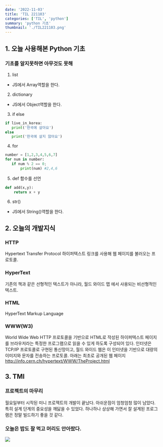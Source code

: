 ```yaml
---
date: '2022-11-03'
title: 'TIL 221103'
categories: ['TIL', 'python']
summary: 'python 기초'
thumbnail: './TIL221103.png'
---
```


## 1. 오늘 사용해본 Python 기초

### 기초를 알지못하면 아무것도 못해

1. list

- JS에서 Array역할을 한다.

2. dictionary

- JS에서 Object역할을 한다.

3. if else

```py
if live_in_korea:
   print('한국에 살아요')
else
   print('한국에 살지 않아요')
```

4. for

```py
number = [1,2,3,4,5,6,7]
for num in number:
   if num % 2 == 0;
       print(num) #2,4,6
```

5. def
   함수를 선언

```py
def add(x,y):
    return x + y
```

6. str()

- JS에서 String()역할을 한다.

## 2. 오늘의 개발지식

### HTTP

Hypertext Transfer Protocol 하이퍼텍스트 링크를 사용해 웹 페이지를 불러오는 프로토콜.

### HyperText

기존의 책과 같은 선형적인 텍스트가 아니라, 월드 와이드 맵 에서 사용되는 비선형적인 텍스트.

### HTML

HyperText Markup Language

### WWW(W3)

World Wide Web
HTTP 프로토콜을 기반으로 HTML로 작성된 하이퍼텍스트 페이지를 브라우저라는 특정한 프로그램으로 읽을 수 있게 하도록 구성되어 있다.
인터넷은 TCP/IP 프로토콜로 구현된 통신망이고, 월드 와이드 웹은 이 인터넷을 기반으로 대량의 이미지와 문자를 전송하는 프로토콜.
아래는 최초로 공개된 웹 페이지
http://info.cern.ch/hypertext/WWW/TheProject.html

## 3. TMI

### 프로젝트의 마무리

월요일부터 시작된 미니 프로젝트의 개발이 끝났다. 아쉬운점이 엄청엄청 많이 남았다.
특히 설계 단계의 중요성을 깨닳을 수 있었다. 하나하나 상상해 가면서 잘 설계된 프로그램은 정말 빌드하기 좋을 것 같다.

### 오늘은 밥도 잘 먹고 머리도 안아팠다.

![](https://velog.velcdn.com/images/jeremy-kr/post/a70371fd-9255-4773-b13e-6c4fe0d9b3d5/image.jpeg)
